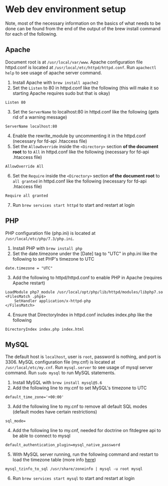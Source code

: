 # Web dev environment setup
Note, most of the necessary information on the basics of what needs to be done can be found from the end of the output of the brew install command for each of the following.

## Apache
Document root is at `/usr/local/var/www`. Apache configuration file httpd.conf is located at `/usr/local/etc/httpd/httpd.conf`. Run `apachectl help` to see usage of apache server command.
1. Install Apache with `brew install apache2`
2. Set the `Listen` to 80 in httpd.conf like the following (this will make it so starting Apache requires sudo but that is okay)
````
Listen 80
````
3. Set the `ServerName` to localhost:80 in httpd.conf like the following (gets rid of a warning message)
```
ServerName localhost:80
```
4. Enable the rewrite_module by uncommenting it in the httpd.conf (necessary for fd-api .htaccess file)
5. Set the `AllowOverride` inside the `<Directory>` section **of the document root** to to `All` in httpd.conf like the following (necessary for fd-api .htaccess file)
```
AllowOverride All
```
6. Set the `Require` inside the `<Directory>` section **of the document root** to `all granted` in httpd.conf like the following (necessary for fd-api .htaccess file)
```
Require all granted
```
7. Run `brew services start httpd` to start and restart at login

## PHP
PHP configuration file (php.ini) is located at `/usr/local/etc/php/7.3/php.ini`.
1. Install PHP with `brew install php`
2. Set the date.timezone under the [Date] tag to "UTC" in php.ini like the following to set PHP's timezone to UTC
```
date.timezone = "UTC"
```
3. Add the following to httpd/httpd.conf to enable PHP in Apache (requires Apache restart)
```
LoadModule php7_module /usr/local/opt/php/lib/httpd/modules/libphp7.so
<FilesMatch .php$>
    SetHandler application/x-httpd-php
</FilesMatch>
```
4. Ensure that DirectoryIndex in httpd.conf includes index.php like the following
```
DirectoryIndex index.php index.html
```

## MySQL
The default host is `localhost`, user is `root`, password is nothing, and port is 3306. MySQL configuration file (my.cnf) is located at `/usr/local/etc/my.cnf`. Run `mysql.server` to see usage of mysql server command. Run `sudo mysql` to run MySQL statements.
1. Install MySQL with `brew install mysql@5.6`
2. Add the following line to my.cnf to set MySQL's timezone to UTC
```
default_time_zone='+00:00'
```
3. Add the following line to my.cnf to remove all default SQL modes (default modes have certain restrictions)
```
sql_mode=
```
4. Add the following line to my.cnf, needed for doctrine on fitdegree api to be able to connect to mysql
```
default_authentication_plugin=mysql_native_password
```
5. With MySQL server running, run the following command and restart to load the timezone table (more info [here](https://gist.github.com/brianburridge/11298396))
```
mysql_tzinfo_to_sql /usr/share/zoneinfo | mysql -u root mysql
```
6. Run `brew services start mysql` to start and restart at login
